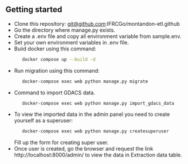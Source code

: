## Getting started

- Clone this repository: git@github.com:IFRCGo/montandon-etl.github
- Go the directory where manage.py exists.
- Create a .env file and copy all environment variable from sample.env.
- Set your own environment variables in .env file.
- Buiid docker using this command:
    ```bash
       docker compose up --build -d
    ```
- Run migration using this command:
    ```bash
       docker-compose exec web python manage.py migrate
    ```
- Command to import GDACS data.
    ```bash
       docker-compose exec web python manage.py import_gdacs_data
    ```
- To view the imported data in the admin panel you need to create yourself as a superuser:
    ```bash
       docker-compose exec web python manage.py createsuperuser
    ```
    Fill up the form for creating super user.
- Once user is created, go the browser and request the link http://localhost:8000/admin/ to view the data in Extraction data table.
